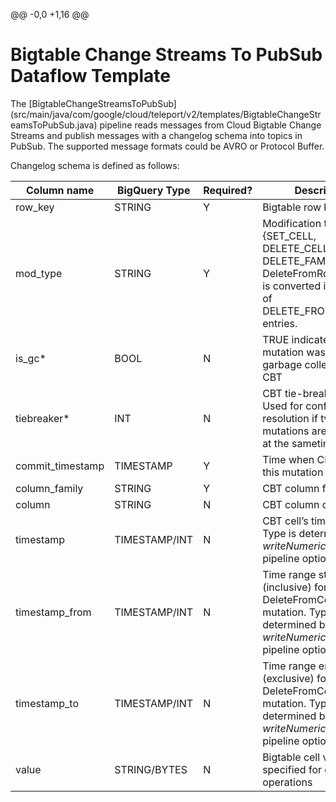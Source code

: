 @@ -0,0 +1,16 @@
# Bigtable Change Streams To PubSub Dataflow Template

The [BigtableChangeStreamsToPubSub]
(src/main/java/com/google/cloud/teleport/v2/templates/BigtableChangeStreamsToPubSub.java)
pipeline reads messages from Cloud Bigtable Change Streams and publish messages with a changelog schema into topics in
PubSub. The supported message formats could be AVRO or Protocol Buffer.


Changelog schema is defined as follows:

| Column name     | BigQuery Type | Required? | Description                                                                                                                                           |
| --------------- | ------------- | --------- |-------------------------------------------------------------------------------------------------------------------------------------------------------|
| row_key | STRING | Y | Bigtable row key                                                                                                                                      |
| mod_type | STRING | Y | Modification type: {SET_CELL, DELETE_CELLS, DELETE_FAMILY}. DeleteFromRow mutation is converted into a series of DELETE_FROM_FAMILY entries.          |
| is_gc* | BOOL | N | TRUE indicates that mutation was made by garbage collection in CBT                                                                                    |
| tiebreaker* | INT | N | CBT tie-breaker value. Used for conflict resolution if two mutations are committed at the sametime.                                                   | 
| commit_timestamp | TIMESTAMP | Y | Time when CBT wrote this mutation to a tablet                                                                                                         |
| column_family | STRING | Y | CBT column family name                                                                                                                                |
| column | STRING | N | CBT column qualifier                                                                                                                                  |
| timestamp | TIMESTAMP/INT | N | CBT cell’s timestamp. Type is determined by _writeNumericTimestamps_ pipeline option                                                                  |
| timestamp_from | TIMESTAMP/INT | N | Time range start (inclusive) for a DeleteFromColumn mutation. Type is determined by _writeNumericTimestamps_ pipeline option                          |
| timestamp_to | TIMESTAMP/INT | N | Time range end (exclusive) for a DeleteFromColumn mutation. Type is determined by _writeNumericTimestamps_ pipeline option                            |                             
| value | STRING/BYTES | N | Bigtable cell value. Not specified for delete operations                                                                                              |

